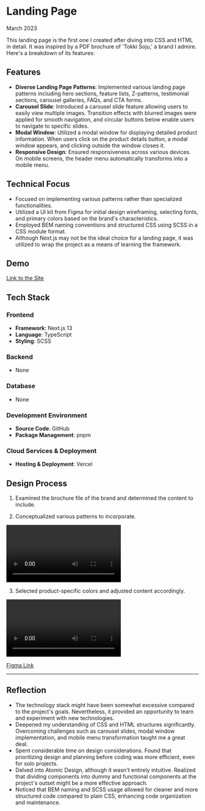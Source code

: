 # Landing Page

March 2023

This landing page is the first one I created after diving into CSS and HTML in detail. It was inspired by a PDF brochure of 'Tokki Soju,' a brand I admire. Here's a breakdown of its features:

## Features

- **Diverse Landing Page Patterns**: Implemented various landing page patterns including hero sections, feature lists, Z-patterns, testimonial sections, carousel galleries, FAQs, and CTA forms.
- **Carousel Slide**: Introduced a carousel slide feature allowing users to easily view multiple images. Transition effects with blurred images were applied for smooth navigation, and circular buttons below enable users to navigate to specific slides.
- **Modal Window**: Utilized a modal window for displaying detailed product information. When users click on the product details button, a modal window appears, and clicking outside the window closes it.
- **Responsive Design**: Ensured responsiveness across various devices. On mobile screens, the header menu automatically transforms into a mobile menu.

## Technical Focus

- Focused on implementing various patterns rather than specialized functionalities.
- Utilized a UI kit from Figma for initial design wireframing, selecting fonts, and primary colors based on the brand's characteristics.
- Employed BEM naming conventions and structured CSS using SCSS in a CSS module format.
- Although Next.js may not be the ideal choice for a landing page, it was utilized to wrap the project as a means of learning the framework.

## Demo

[Link to the Site](https://project-landing-tokki.vercel.app)

## Tech Stack

### Frontend

- **Framework**: Next.js 13
- **Language**: TypeScript
- **Styling**: SCSS

### Backend

- None

### Database

- None

### Development Environment

- **Source Code**: GitHub
- **Package Management**: pnpm

### Cloud Services & Deployment

- **Hosting & Deployment**: Vercel

## Design Process

1. Examined the brochure file of the brand and determined the content to include.

2. Conceptualized various patterns to incorporate.

<video src="https://github.com/urbanscratcher/project-landing-tokki/assets/17016494/ff1059fc-fd03-4e0a-a0bf-608280f427aa" controls></video>

3. Selected product-specific colors and adjusted content accordingly.

<video src="https://github.com/urbanscratcher/project-landing-tokki/assets/17016494/5465da04-633f-4579-90fe-14131326aa50" controls></video>

[Figma Link](https://www.figma.com/design/tXAVttydu8o7QMzKN9w8sa/%5BProject%5D-Landing-page---Tokki-Soju?node-id=0-1&t=NNSwLCldMbakCyl1-1)

---

## Reflection

- The technology stack might have been somewhat excessive compared to the project's goals. Nevertheless, it provided an opportunity to learn and experiment with new technologies.
- Deepened my understanding of CSS and HTML structures significantly. Overcoming challenges such as carousel slides, modal window implementation, and mobile menu transformation taught me a great deal.
- Spent considerable time on design considerations. Found that prioritizing design and planning before coding was more efficient, even for solo projects.
- Delved into Atomic Design, although it wasn't entirely intuitive. Realized that dividing components into dummy and functional components at the project's outset might be a more effective approach.
- Noticed that BEM naming and SCSS usage allowed for cleaner and more structured code compared to plain CSS, enhancing code organization and maintenance.
